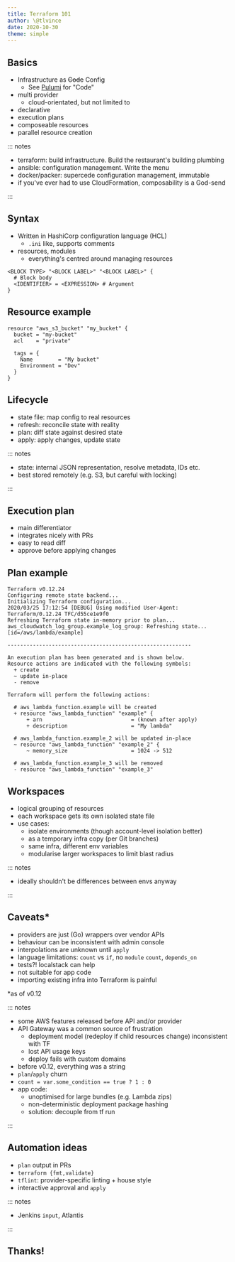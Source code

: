 ```yaml
---
title: Terraform 101
author: \@tlvince
date: 2020-10-30
theme: simple
---
```


## Basics

- Infrastructure as ~~Code~~ Config
  - See [Pulumi](https://www.pulumi.com/) for "Code"
- multi provider
  - cloud-orientated, but not limited to
- declarative
- execution plans
- composeable resources
- parallel resource creation

::: notes

- terraform: build infrastructure. Build the restaurant's building plumbing
- ansible: configuration management. Write the menu
- docker/packer: supercede configuration management, immutable
- if you've ever had to use CloudFormation, composability is a God-send

:::

## Syntax

- Written in HashiCorp configuration language (HCL)
  - `.ini` like, supports comments
- resources, modules
  - everything's centred around managing resources

```hcl
<BLOCK TYPE> "<BLOCK LABEL>" "<BLOCK LABEL>" {
  # Block body
  <IDENTIFIER> = <EXPRESSION> # Argument
}
```

## Resource example

```hcl
resource "aws_s3_bucket" "my_bucket" {
  bucket = "my-bucket"
  acl    = "private"

  tags = {
    Name        = "My bucket"
    Environment = "Dev"
  }
}
```

## Lifecycle

- state file: map config to real resources
- refresh: reconcile state with reality
- plan: diff state against desired state
- apply: apply changes, update state

::: notes

- state: internal JSON representation, resolve metadata, IDs etc.
- best stored remotely (e.g. S3, but careful with locking)

:::

## Execution plan

- main differentiator
- integrates nicely with PRs
- easy to read diff
- approve before applying changes

## Plan example

```
Terraform v0.12.24
Configuring remote state backend...
Initializing Terraform configuration...
2020/03/25 17:12:54 [DEBUG] Using modified User-Agent: Terraform/0.12.24 TFC/d55ce1e9f0
Refreshing Terraform state in-memory prior to plan...
aws_cloudwatch_log_group.example_log_group: Refreshing state... [id=/aws/lambda/example]

----------------------------------------------------------

An execution plan has been generated and is shown below.
Resource actions are indicated with the following symbols:
  + create
  ~ update in-place
  - remove

Terraform will perform the following actions:

  # aws_lambda_function.example will be created
  + resource "aws_lambda_function" "example" {
      + arn                            = (known after apply)
      + description                    = "My lambda"

  # aws_lambda_function.example_2 will be updated in-place
  ~ resource "aws_lambda_function" "example_2" {
      ~ memory_size                    = 1024 -> 512

  # aws_lambda_function.example_3 will be removed
  - resource "aws_lambda_function" "example_3"
```

## Workspaces

- logical grouping of resources
- each workspace gets its own isolated state file
- use cases:
  - isolate environments (though account-level isolation better)
  - as a temporary infra copy (per Git branches)
  - same infra, different env variables
  - modularise larger workspaces to limit blast radius

::: notes

- ideally shouldn't be differences between envs anyway

:::

## Caveats\*

- providers are just (Go) wrappers over vendor APIs
- behaviour can be inconsistent with admin console
- interpolations are unknown until `apply`
- language limitations: `count` vs `if`, no `module` `count`, `depends_on`
- tests?! localstack can help
- not suitable for app code
- importing existing infra into Terraform is painful

\*as of v0.12

::: notes

- some AWS features released before API and/or provider
- API Gateway was a common source of frustration
  - deployment model (redeploy if child resources change) inconsistent with TF
  - lost API usage keys
  - deploy fails with custom domains
- before v0.12, everything was a string
- `plan`/`apply` churn
- `count = var.some_condition == true ? 1 : 0`
- app code:
  - unoptimised for large bundles (e.g. Lambda zips)
  - non-deterministic deployment package hashing
  - solution: decouple from tf run

:::

## Automation ideas

- `plan` output in PRs
- `terraform {fmt,validate}`
- `tflint`: provider-specific linting + house style
- interactive approval and `apply`

::: notes

- Jenkins `input`, Atlantis

:::

## Thanks!
